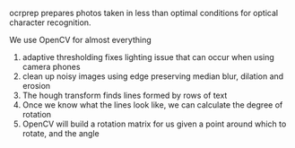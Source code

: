 ocrprep prepares photos taken in less than optimal conditions for optical character recognition.

We use OpenCV for almost everything

1. adaptive thresholding fixes lighting issue that can occur when using camera phones
2. clean up noisy images using edge preserving median blur, dilation and erosion
2. The hough transform finds lines formed by rows of text
3. Once we know what the lines look like, we can calculate the degree of rotation
4. OpenCV will build a rotation matrix for us given a point around which to rotate, and the angle 


